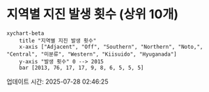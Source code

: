 # 지역별 지진 발생 횟수 (상위 10개)

```mermaid
xychart-beta
    title "지역별 지진 발생 횟수"
    x-axis ["Adjacent", "Off", "Southern", "Northern", "Noto,", "Central", "미분류", "Western", "Kiisuido", "Hyuganada"]
    y-axis "발생 횟수" 0 --> 2015
    bar [2013, 76, 17, 17, 9, 8, 6, 5, 5, 5]
```

업데이트 시간: 2025-07-28 02:46:25
